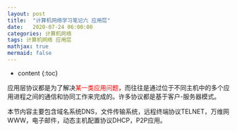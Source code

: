 ```yaml
---
layout: post
title:  "计算机网络学习笔记六 应用层"
date:   2020-07-24 06:00:00
categories: 计算机网络
tags: 计算机网络 应用层
mathjax: true
mermaid: false
---
```


* content
{:toc}

应用层协议都是为了解决<span style="color:red">某一类应用问题</span>，而往往是通过位于不同主机中的多个应用进程之间的通信和协同工作来完成的。许多协议都是基于客户-服务器模式。

本节内容主要包含域名系统DNS，文件传输系统，远程终端协议TELNET，万维网WWW，电子邮件，动态主机配置协议DHCP，P2P应用。